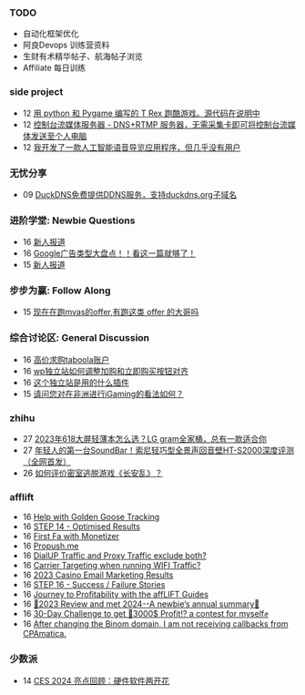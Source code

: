 ### TODO
-  自动化框架优化
-  阿良Devops 训练营资料
-  生财有术精华帖子、航海帖子浏览
-  Affiliate 每日训练

### side project
<!-- sideproject:START -->
-  12 [用 python 和 Pygame 编写的 T Rex 跑酷游戏。源代码在说明中](https://www.youtube.com/watch?v=pZySIXSelCA)
-  12 [控制台流媒体服务器 - DNS+RTMP 服务器，无需采集卡即可将控制台流媒体发送至个人电脑](https://github.com/Aioros/console-streaming-server)
-  12 [我开发了一款人工智能语音导览应用程序，但几乎没有用户](https://www.reddit.com/r/SideProject/comments/18gpp0e/ive_built_an_ai_audio_tour_app_but_have_almost_no/)<!-- sideproject:END -->


### 无忧分享
<!-- ruyo:START -->
-  09 [DuckDNS免费提供DDNS服务，支持duckdns.org子域名](https://51.ruyo.net/18593.html)<!-- ruyo:END -->

### 进阶学堂: Newbie Questions
<!-- advertcn1:START -->
-  16 [新人报道](https://www.advertcn.com/thread-113680-1-1.html)
-  16 [Google广告类型大盘点！！看这一篇就够了！](https://www.advertcn.com/thread-113674-1-1.html)
-  15 [新人报道](https://www.advertcn.com/thread-113670-1-1.html)<!-- advertcn1:END -->

### 步步为赢: Follow Along
<!-- advertcn2:START -->
-  15 [现在在跑mvas的offer,有跑这类 offer 的大哥吗](https://www.advertcn.com/thread-113665-1-1.html)<!-- advertcn2:END -->

### 综合讨论区: General Discussion
<!-- advertcn3:START -->
-  16 [高价求购taboola账户](https://www.advertcn.com/thread-113678-1-1.html)
-  16 [wp独立站如何调整加购和立即购买按钮对齐](https://www.advertcn.com/thread-113677-1-1.html)
-  16 [这个独立站是用的什么插件](https://www.advertcn.com/thread-113676-1-1.html)
-  15 [请问您对在非洲进行iGaming的看法如何？](https://www.advertcn.com/thread-113669-1-1.html)<!-- advertcn3:END -->


### zhihu
<!-- zhihu:START -->
-  27 [2023年618大屏轻薄本怎么选？LG gram全家桶，总有一款适合你](http://zhuanlan.zhihu.com/p/632641888?utm_campaign=rss&utm_medium=rss&utm_source=rss&utm_content=title)
-  27 [年轻人的第一台SoundBar！索尼轻巧型全景声回音壁HT-S2000深度评测（全网首发）](http://zhuanlan.zhihu.com/p/630990296?utm_campaign=rss&utm_medium=rss&utm_source=rss&utm_content=title)
-  26 [如何评价密室逃脱游戏《长安乱》？](http://www.zhihu.com/question/563950552/answer/3045961312?utm_campaign=rss&utm_medium=rss&utm_source=rss&utm_content=title)<!-- zhihu:END -->

### afflift
<!-- afflift:START -->
-  16 [Help with Golden Goose Tracking](https://afflift.com/f/threads/help-with-golden-goose-tracking.12461/)
-  16 [STEP 14 - Optimised Results](https://afflift.com/f/threads/step-14-optimised-results.12325/)
-  16 [First Fa with Monetizer](https://afflift.com/f/threads/first-fa-with-monetizer.12466/)
-  16 [Propush.me](https://afflift.com/f/threads/propush-me.12367/)
-  16 [DialUP Traffic and Proxy Traffic exclude both?](https://afflift.com/f/threads/dialup-traffic-and-proxy-traffic-exclude-both.12463/)
-  16 [Carrier Targeting when running WIFI Traffic?](https://afflift.com/f/threads/carrier-targeting-when-running-wifi-traffic.12462/)
-  16 [2023 Casino Email Marketing Results](https://afflift.com/f/threads/2023-casino-email-marketing-results.12465/)
-  16 [STEP 16 - Success / Failure Stories](https://afflift.com/f/threads/step-16-success-failure-stories.12327/)
-  16 [Journey to Profitability with the affLIFT Guides](https://afflift.com/f/threads/journey-to-profitability-with-the-afflift-guides.10148/)
-  16 [🌟2023 Review and met 2024--A newbie’s annual summary🌟](https://afflift.com/f/threads/%F0%9F%8C%9F2023-review-and-met-2024-a-newbie%E2%80%99s-annual-summary%F0%9F%8C%9F.12427/)
-  16 [30-Day Challenge to get 🎯3000$ Profit⁉ a contest for myself✊](https://afflift.com/f/threads/30-day-challenge-to-get-%F0%9F%8E%AF3000-profit%E2%81%89-a-contest-for-myself%E2%9C%8A.9419/)
-  16 [After changing the Binom domain, I am not receiving callbacks from CPAmatica.](https://afflift.com/f/threads/after-changing-the-binom-domain-i-am-not-receiving-callbacks-from-cpamatica.12446/)<!-- afflift:END -->

### 少数派
<!-- sspai:START -->
-  14 [CES 2024 亮点回顾：硬件软件两开花](https://sspai.com/post/85807)<!-- sspai:END -->
